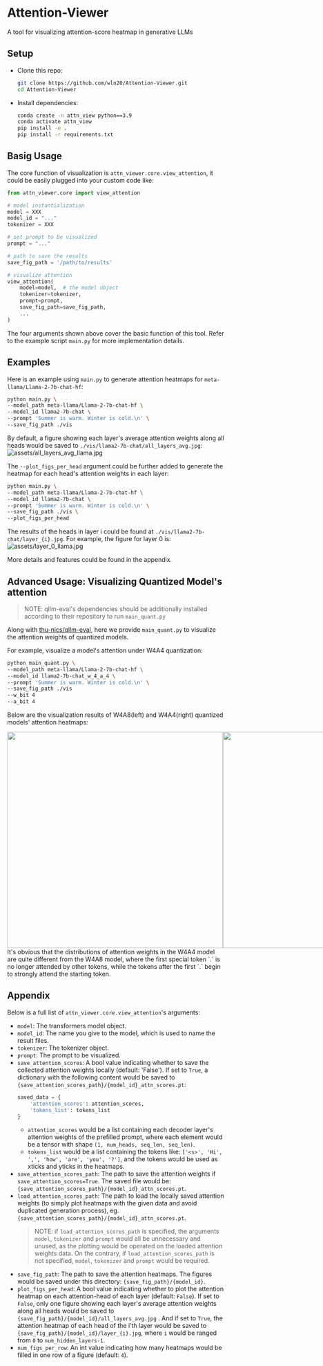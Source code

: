 # Attention-Viewer
A tool for visualizing attention-score heatmap in generative LLMs

## Setup
+ Clone this repo:
  ```sh
  git clone https://github.com/wln20/Attention-Viewer.git
  cd Attention-Viewer
  ```
+ Install dependencies:
  ```sh
  conda create -n attn_view python==3.9
  conda activate attn_view
  pip install -e .
  pip install -r requirements.txt
  ```

## Basig Usage
The core function of visualization is `attn_viewer.core.view_attention`, it could be easily plugged into your custom code like:
```python
from attn_viewer.core import view_attention

# model instantialization
model = XXX
model_id = "..."
tokenizer = XXX

# set prompt to be visualized
prompt = "..."

# path to save the results
save_fig_path = '/path/to/results'

# visualize attention
view_attention(
    model=model,  # the model object
    tokenizer=tokenizer,
    prompt=prompt,
    save_fig_path=save_fig_path,
    ...
)
```
The four arguments shown above cover the basic function of this tool. Refer to the example script `main.py` for more implementation details.

## Examples
Here is an example using `main.py` to generate attention heatmaps for `meta-llama/Llama-2-7b-chat-hf`:
```sh
python main.py \
--model_path meta-llama/Llama-2-7b-chat-hf \
--model_id llama2-7b-chat \
--prompt 'Summer is warm. Winter is cold.\n' \
--save_fig_path ./vis 
```
By default, a figure showing each layer's average attention weights along all heads would be saved to `./vis/llama2-7b-chat/all_layers_avg.jpg`:
![assets/all_layers_avg_llama.jpg](assets/all_layers_avg_llama.jpg)

The `--plot_figs_per_head` argument could be further added to generate the heatmap for each head's attention weights in each layer:
```sh
python main.py \
--model_path meta-llama/Llama-2-7b-chat-hf \
--model_id llama2-7b-chat \
--prompt 'Summer is warm. Winter is cold.\n' \
--save_fig_path ./vis \
--plot_figs_per_head
```
The results of the heads in layer i could be found at `./vis/llama2-7b-chat/layer_{i}.jpg`. For example, the figure for layer 0 is:
![assets/layer_0_llama.jpg](assets/layer_0_llama.jpg)

More details and features could be found in the appendix. 

## Advanced Usage: Visualizing Quantized Model's attention
> NOTE: qllm-eval's dependencies should be additionally installed according to their repository to run `main_quant.py`

Along with [thu-nics/qllm-eval](https://github.com/thu-nics/qllm-eval), here we provide `main_quant.py` to visualize the attention weights of quantized models. 

For example, visualize a model's attention under W4A4 quantization:
```sh
python main_quant.py \
--model_path meta-llama/Llama-2-7b-chat-hf \
--model_id llama2-7b-chat_w_4_a_4 \
--prompt 'Summer is warm. Winter is cold.\n' \
--save_fig_path ./vis
--w_bit 4
--a_bit 4
```

Below are the visualization results of W4A8(left) and W4A4(right) quantized models' attention heatmaps:
<div style="display: flex; align-items: center; justify-content: space-around;">
    <img src="assets/all_layers_avg_llama_w_4_a_8.jpg" width=500>
    <img src="assets/all_layers_avg_llama_w_4_a_4.jpg" width=500>
</div>
It's obvious that the distributions of attention weights in the W4A4 model are quite different from the W4A8 model, where the first special token `.` is no longer attended by other tokens, while the tokens after the first `.` begin to strongly attend the starting token. 



## Appendix
Below is a full list of `attn_viewer.core.view_attention`'s arguments:
+ `model`: The transformers model object.
+ `model_id`: The name you give to the model, which is used to name the result files.
+ `tokenizer`: The tokenizer object.
+ `prompt`: The prompt to be visualized.
+ `save_attention_scores`: A bool value indicating whether to save the collected attention weights locally (default: 'False'). If set to `True`, a dictionary with the following content would be saved to `{save_attention_scores_path}/{model_id}_attn_scores.pt`:
  ```python
  saved_data = {
      'attention_scores': attention_scores,
      'tokens_list': tokens_list
  }
  ```
  + `attention_scores` would be a list containing each decoder layer's attention weights of the prefilled prompt, where each element would be a tensor with shape `(1, num_heads, seq_len, seq_len)`.
  + `tokens_list` would be a list containing the tokens like: `['<s>', 'Hi', ',', 'how', 'are', 'you', '?']`, and the tokens would be used as xticks and yticks in the heatmaps.
+ `save_attention_scores_path`: The path to save the attention weights if `save_attention_scores=True`. The saved file would be: `{save_attention_scores_path}/{model_id}_attn_scores.pt`.
+ `load_attention_scores_path`: The path to load the locally saved attention weights (to simply plot heatmaps with the given data and avoid duplicated generation process), eg. `{save_attention_scores_path}/{model_id}_attn_scores.pt`. 
  > NOTE: if `load_attention_scores_path` is specified, the arguments `model`, `tokenizer` and `prompt` would all be unnecessary and unused, as the plotting would be operated on the loaded attention weights data. On the contrary, if `load_attention_scores_path` is not specified, `model`, `tokenizer` and `prompt` would be required.
+ `save_fig_path`: The path to save the attention heatmaps. The figures would be saved under this directory: `{save_fig_path}/{model_id}`.
+ `plot_figs_per_head`: A bool value indicating whether to plot the attention heatmap on each attention-head of each layer (default: `False`). If set to `False`, only one figure showing each layer's average attention weights along all heads would be saved to `{save_fig_path}/{model_id}/all_layers_avg.jpg` . And if set to `True`, the attention heatmap of each head of the i'th layer would be saved to `{save_fig_path}/{model_id}/layer_{i}.jpg`, where `i` would be ranged from `0` to `num_hidden_layers-1`.
+ `num_figs_per_row`: An int value indicating how many heatmaps would be filled in one row of a figure (default: `4`).
